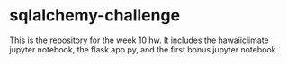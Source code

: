 # sqlalchemy-challenge
This is the repository for the week 10 hw.
It includes the hawaiiclimate jupyter notebook,
the flask app.py, and the first bonus jupyter notebook.
